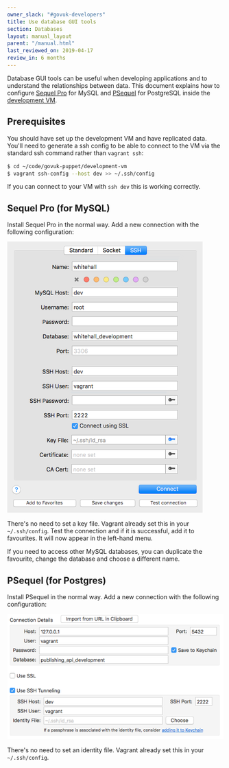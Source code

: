 ```yaml
---
owner_slack: "#govuk-developers"
title: Use database GUI tools
section: Databases
layout: manual_layout
parent: "/manual.html"
last_reviewed_on: 2019-04-17
review_in: 6 months
---
```


Database GUI tools can be useful when developing applications and to understand
the relationships between data. This document explains how to configure
[Sequel Pro](https://www.sequelpro.com/) for MySQL and [PSequel](http://www.psequel.com/)
for PostgreSQL inside the [development VM](https://github.com/alphagov/govuk-puppet/tree/master/development-vm).

## Prerequisites

You should have set up the development VM and have replicated data. You'll need
to generate a ssh config to be able to connect to the VM via the standard ssh
command rather than `vagrant ssh`:

```bash
$ cd ~/code/govuk-puppet/development-vm
$ vagrant ssh-config --host dev >> ~/.ssh/config
```

If you can connect to your VM with `ssh dev` this is working correctly.

## Sequel Pro (for MySQL)

Install Sequel Pro in the normal way. Add a new connection with the following
configuration:

![Sequel Pro Config](images/sequel-pro-config.png)

There's no need to set a key file. Vagrant already set this in your
`~/.ssh/config`. Test the connection and if it is successful, add it to
favourites. It will now appear in the left-hand menu.

If you need to access other MySQL databases, you can duplicate the favourite,
change the database and choose a different name.

## PSequel (for Postgres)

Install PSequel in the normal way. Add a new connection with the following
configuration:

![PSequel Config](images/psequel-config.png)

There's no need to set an identity file. Vagrant already set this in your
`~/.ssh/config`.
